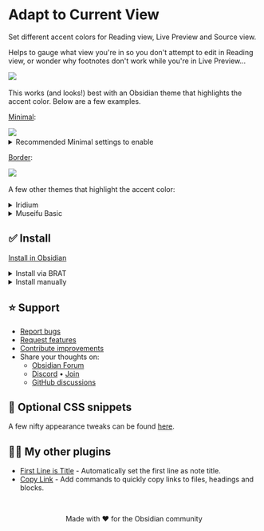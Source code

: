 # Adapt to Current View

Set different accent colors for Reading view, Live Preview and Source view. 

Helps to gauge what view you're in so you don't attempt to edit in Reading view, or wonder why footnotes don't work while you're in Live Preview...

<img src="https://github.com/user-attachments/assets/27570c26-ce7f-40f3-9111-0dbdcf597858" />
&nbsp;

This works (and looks!) best with an Obsidian theme that highlights the accent color. Below are a few examples.

[Minimal](https://minimal.guide/home):

<img src="https://github.com/user-attachments/assets/57bdfc56-f769-462c-accd-66ab889259c1" />
&nbsp;

<details>
<summary>Recommended Minimal settings to enable</summary>

1. _Undeline_ tab style, configured via [Style Settings](https://obsidian.md/plugins?id=obsidian-style-settings).
2. _Colorful active states_, configured in [Minimal Theme Settings](https://obsidian.md/plugins?id=obsidian-minimal-settings).

</details>

[Border](https://github.com/Akifyss/obsidian-border):

<img src="https://github.com/user-attachments/assets/39a5098d-7af4-4d5e-a602-1dc56da15ef4" />
&nbsp;

A few other themes that highlight the accent color:

<details>
  <summary>Iridium</summary>
<a href="https://github.com/kyffa/Iridium">https://github.com/kyffa/Iridium</a><p></p>
<img src="https://github.com/user-attachments/assets/19f7c2e4-29a5-4ff8-8270-bc92627444db" />
</details>

<details>
  <summary>Museifu Basic</summary>
<a href="https://github.com/account-not-relevant/museifu-basic-theme">https://github.com/account-not-relevant/museifu-basic-theme</a><p></p>
<img src="https://github.com/user-attachments/assets/54de01fa-a1c7-4482-b0da-5afb812388f2" />
</details>

## ✅ Install

[Install in Obsidian](https://obsidian.md/plugins?id=adapt-to-current-view)

<details>
  <summary>Install via BRAT</summary>

  1. Download and enable the community plugin [BRAT](https://obsidian.md/plugins?id=obsidian42-brat).
2. Open _BRAT_ settings.
3. Press _Add Beta Plugin_.
4. Paste https://github.com/greetclammy/adapt-to-current-view in the text field.
5. Select _Latest version_.
6. Check _Enable after installing the plugin_.
7. Press _Add Plugin_.

</details>

<details>
  <summary>Install manually</summary>

Note: to get updates for _Adapt to Current View_, you will have to check for and install them manually.

1. Download `adapt-to-current-view.zip` in the `Assets` of a [latest release](https://github.com/greetclammy/adapt-to-current-view/releases).
2. Unzip the folder and place it in the `.obsidian/plugins` folder (hidden on most OSes) at the root of your vault.
3. Reload plugins or Obsidian.
4. Enable _Adapt to Current View_ in Settings > Community plugins > Installed plugins.

</details>

## ⭐️ Support

- [Report bugs](https://github.com/greetclammy/adapt-to-current-view/issues)
- [Request features](https://github.com/greetclammy/first-line-is-title/issues)
- [Contribute improvements](https://github.com/greetclammy/adapt-to-current-view/pulls)
- Share your thoughts on:
  - [Obsidian Forum](https://forum.obsidian.md/t/plugin-to-asign-different-accent-colors-for-reading-view-live-preview-and-source-view/90504)
  - [Discord](https://discord.com/channels/686053708261228577/707816848615407697) • [Join](https://discord.com/invite/obsidianmd)
  - [GitHub discussions](https://github.com/greetclammy/adapt-to-current-view/discussions)

## 🔧 Optional CSS snippets

A few nifty appearance tweaks can be found [here](https://github.com/greetclammy/adapt-to-current-view/tree/main/Optional%20CSS%20snippets).

## 👨‍💻 My other plugins

- [First Line is Title](https://github.com/greetclammy/first-line-is-title) - Automatically set the first line as note title.
- [Copy Link](https://github.com/greetclammy/copy-link) - Add commands to quickly copy links to files, headings and blocks.

<br>

<p align="center">Made with ❤️ for the Obsidian community</p>
